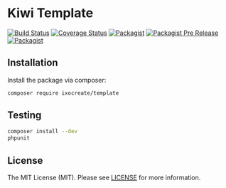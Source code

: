 # Kiwi Template

[![Build Status](https://travis-ci.com/ixocreate/template.svg?branch=master)](https://travis-ci.com/ixocreate/template)
[![Coverage Status](https://coveralls.io/repos/github/ixocreate/template/badge.svg?branch=develop)](https://coveralls.io/github/ixocreate/template?branch=develop)
[![Packagist](https://img.shields.io/packagist/v/ixocreate/template.svg)](https://packagist.org/packages/ixocreate/template)
[![Packagist Pre Release](https://img.shields.io/packagist/vpre/ixocreate/template.svg)](https://packagist.org/packages/ixocreate/template)
[![Packagist](https://img.shields.io/packagist/l/ixocreate/template.svg)](https://packagist.org/packages/ixocreate/template)

## Installation

Install the package via composer:

```sh
composer require ixocreate/template
```

## Testing

```sh
composer install --dev
phpunit
```

## License

The MIT License (MIT). Please see [LICENSE](LICENSE) for more information.
